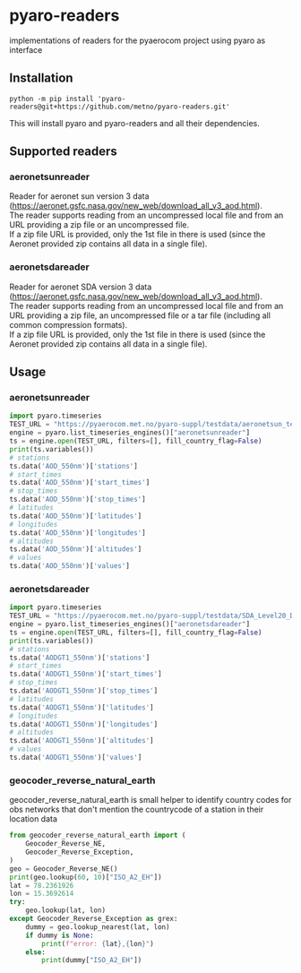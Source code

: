 # pyaro-readers
implementations of readers for the pyaerocom project using pyaro as interface

## Installation
`python -m pip install 'pyaro-readers@git+https://github.com/metno/pyaro-readers.git'`   

This will install pyaro and pyaro-readers and all their dependencies.

## Supported readers
### aeronetsunreader  
Reader for aeronet sun version 3 data (https://aeronet.gsfc.nasa.gov/new_web/download_all_v3_aod.html).  
The reader supports reading from an uncompressed local file and from an URL providing a zip file or an
uncompressed file.  
If a zip file URL is provided, only the 1st file in there is used (since the 
Aeronet provided zip contains all data in a single file).

### aeronetsdareader
Reader for aeronet SDA version 3 data (https://aeronet.gsfc.nasa.gov/new_web/download_all_v3_aod.html).  
The reader supports reading from an uncompressed local file and from an URL providing a zip file, an
uncompressed file or a tar file (including all common compression formats).  
If a zip file URL is provided, only the 1st file in there is used (since the 
Aeronet provided zip contains all data in a single file).

## Usage
### aeronetsunreader
```python
import pyaro.timeseries
TEST_URL = "https://pyaerocom.met.no/pyaro-suppl/testdata/aeronetsun_testdata.csv"
engine = pyaro.list_timeseries_engines()["aeronetsunreader"]
ts = engine.open(TEST_URL, filters=[], fill_country_flag=False)
print(ts.variables())
# stations
ts.data('AOD_550nm')['stations']
# start_times
ts.data('AOD_550nm')['start_times']
# stop_times
ts.data('AOD_550nm')['stop_times']
# latitudes
ts.data('AOD_550nm')['latitudes']
# longitudes
ts.data('AOD_550nm')['longitudes']
# altitudes
ts.data('AOD_550nm')['altitudes']
# values
ts.data('AOD_550nm')['values']

```
### aeronetsdareader
```python
import pyaro.timeseries
TEST_URL = "https://pyaerocom.met.no/pyaro-suppl/testdata/SDA_Level20_Daily_V3_testdata.tar.gz"
engine = pyaro.list_timeseries_engines()["aeronetsdareader"]
ts = engine.open(TEST_URL, filters=[], fill_country_flag=False)
print(ts.variables())
# stations
ts.data('AODGT1_550nm')['stations']
# start_times
ts.data('AODGT1_550nm')['start_times']
# stop_times
ts.data('AODGT1_550nm')['stop_times']
# latitudes
ts.data('AODGT1_550nm')['latitudes']
# longitudes
ts.data('AODGT1_550nm')['longitudes']
# altitudes
ts.data('AODGT1_550nm')['altitudes']
# values
ts.data('AODGT1_550nm')['values']

```

### geocoder_reverse_natural_earth
geocoder_reverse_natural_earth is small helper to identify country codes for obs networks that don't mention the
countrycode of a station in their location data
```python
from geocoder_reverse_natural_earth import (
    Geocoder_Reverse_NE,
    Geocoder_Reverse_Exception,
)
geo = Geocoder_Reverse_NE()
print(geo.lookup(60, 10)["ISO_A2_EH"])
lat = 78.2361926
lon = 15.3692614
try:
    geo.lookup(lat, lon)
except Geocoder_Reverse_Exception as grex:
    dummy = geo.lookup_nearest(lat, lon)
    if dummy is None:
        print(f"error: {lat},{lon}")
    else:
        print(dummy["ISO_A2_EH"])
        
    

```